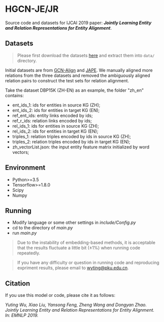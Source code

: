 # HGCN-JE/JR

Source code and datasets for IJCAI 2019 paper: ***Jointly Learning Entity and Relation Representations for Entity Alignment***.

## Datasets

> Please first download the datasets [here](http://59.108.48.35/HGCN-JE-JR_data.zip) and extract them into `data/` directory.

Initial datasets are from [GCN-Align](https://github.com/1049451037/GCN-Align) and [JAPE](https://github.com/nju-websoft/JAPE).
We manually aligned more relations from the three datasets and removed the ambiguously aligned relation pairs to construct the test sets for relation alignment.

Take the dataset DBP15K (ZH-EN) as an example, the folder "zh_en" contains:
* ent_ids_1: ids for entities in source KG (ZH);
* ent_ids_2: ids for entities in target KG (EN);
* ref_ent_ids: entity links encoded by ids;
* ref_r_ids: relation links encoded by ids;
* rel_ids_1: ids for entities in source KG (ZH);
* rel_ids_2: ids for entities in target KG (EN);
* triples_1: relation triples encoded by ids in source KG (ZH);
* triples_2: relation triples encoded by ids in target KG (EN);
* zh_vectorList.json: the input entity feature matrix initialized by word vectors;

## Environment

* Python>=3.5
* Tensorflow>=1.8.0
* Scipy
* Numpy

## Running

* Modify language or some other settings in *include/Config.py*
* cd to the directory of *main.py*
* run *main.py*

> Due to the instability of embedding-based methods, it is acceptable that the results fluctuate a little bit (±1%) when running code repeatedly.

> If you have any difficulty or question in running code and reproducing expriment results, please email to wyting@pku.edu.cn.

## Citation

If you use this model or code, please cite it as follows:

*Yuting Wu, Xiao Liu, Yansong Feng, Zheng Wang and Dongyan Zhao. Jointly Learning Entity and Relation Representations for Entity Alignment. In: EMNLP 2019.*
